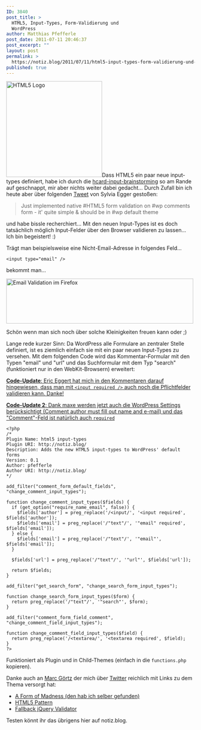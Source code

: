 ```yaml
---
ID: 3840
post_title: >
  HTML5, Input-Types, Form-Validierung und
  WordPress
author: Matthias Pfefferle
post_date: 2011-07-11 20:46:37
post_excerpt: ""
layout: post
permalink: >
  https://notiz.blog/2011/07/11/html5-input-types-form-validierung-und-wordpress/
published: true
---
```

<img src="http://notiz.blog/wp-content/uploads/2011/07/HTML5_Logo_256.png" alt="HTML5 Logo" width="256" height="256" class="alignright size-full wp-image-3841" />Dass HTML5 ein paar neue input-types definiert, habe ich durch die <a href="http://microformats.org/wiki/hcard-input-brainstorming#HTML5_input_types">hcard-input-brainstorming</a> so am Rande auf geschnappt, mir aber nichts weiter dabei gedacht... Durch Zufall bin ich heute aber über folgenden <a href="http://twitter.com/sprungmarkers/status/90305500108947457">Tweet</a> von Sylvia Egger gestoßen:

<blockquote>Just implemented native #HTML5 form validation on #wp comments form - it' quite simple & should be in #wp default theme</blockquote>

und habe bissle recherchiert... Mit den neuen Input-Types ist es doch tatsächlich möglich Input-Felder über den Browser validieren zu lassen... Ich bin begeistert! :)

Trägt man beispielsweise eine Nicht-Email-Adresse in folgendes Feld...

<pre><code>&lt;input type="email" /></code></pre>

bekommt man...

<img src="http://notiz.blog/wp-content/uploads/2011/07/firefox-email-validation.jpg" alt="Email Validation im Firefox" title="Email Validation im Firefox" width="500" height="120" class="aligncenter size-full wp-image-3855" />

Schön wenn man sich noch über solche Kleinigkeiten freuen kann oder ;)

Lange rede kurzer Sinn: Da WordPress alle Formulare an zentraler Stelle definiert, ist es ziemlich einfach sie mit ein paar neuen Input-Types zu versehen. Mit dem folgenden Code wird das Kommentar-Formular mit den Typen "email" und "url" und das Suchformular mit dem Typ "search" (funktioniert nur in den WebKit-Browsern) erweitert:

<ins datetime="2011-07-12T06:58:09+00:00"><strong>Code-Update</strong>: <a href="http://yatil.de/">Eric Eggert</a> hat mich in den <a href="http://notiz.blog/2011/07/11/html5-input-types-form-validierung-und-wordpress/#comment-173210">Kommentaren</a> darauf hingewiesen, dass man mit <code>&lt;input required /&gt;</code> auch noch die Pflichtfelder validieren kann. Danke!</ins>

<ins datetime="2011-07-12T06:58:09+00:00"><strong>Code-Update 2</strong>: Dank <a href="http://www.im-tal.net" rel="external" class="url">maxe</a> werden jetzt auch die WordPress Settings berücksichtigt (Comment author must fill out name and e-mail) und das "Comment"-Feld ist natürlich auch <code>required</code></ins>

<pre><code>&lt;?php
/*
Plugin Name: html5 input-types
Plugin URI: http://notiz.blog/
Description: Adds the new HTML5 input-types to WordPress' default forms
Version: 0.1
Author: pfefferle
Author URI: http://notiz.blog/
*/

add_filter("comment_form_default_fields", "change_comment_input_types");

function change_comment_input_types($fields) {
  if (get_option("require_name_email", false)) {
    $fields['author'] = preg_replace('/&lt;input/', '&lt;input required', $fields['author']);
    $fields['email'] = preg_replace('/"text"/', '"email" required', $fields['email']);
  } else {
    $fields['email'] = preg_replace('/"text"/', '"email"', $fields['email']);
  }

  $fields['url'] = preg_replace('/"text"/', '"url"', $fields['url']);

  return $fields;
}

add_filter("get_search_form", "change_search_form_input_types");

function change_search_form_input_types($form) {
  return preg_replace('/"text"/', '"search"', $form);
}

add_filter("comment_form_field_comment", "change_comment_field_input_types");

function change_comment_field_input_types($field) {
  return preg_replace('/&lt;textarea/', '&lt;textarea required', $field);
}
?&gt;</code></pre>

Funktioniert als Plugin und in Child-Themes (einfach in die <code>functions.php</code> kopieren).

Danke auch an <a href="http://marcgoertz.de/">Marc Görtz</a> der mich über <a href="http://twitter.com/dreamseer">Twitter</a> reichlich mit Links zu dem Thema versorgt hat:

<ul><li><a href="http://diveintohtml5.info/forms.html">A Form of Madness (den hab ich selber gefunden)</a></li>
<li><a href="http://html5pattern.com/">HTML5 Pattern</a></li>
<li><a href="http://flowplayer.org/tools/demos/validator/index.html">Fallback jQuery Validator</a></li></ul>

Testen könnt ihr das übrigens hier auf notiz.blog.